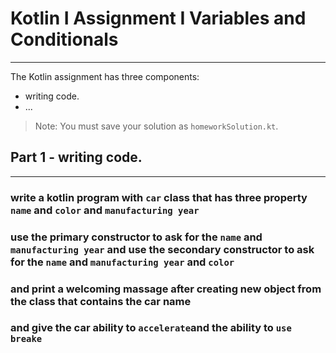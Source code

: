 # Kotlin I Assignment  I Variables and Conditionals
---
The Kotlin assignment has three components:
- writing code.
- ...
> Note: You must save your solution as `homeworkSolution.kt`.


## Part 1 - writing code.
---
### write a kotlin program with `car` class that has three property `name` and `color` and `manufacturing year`
### use the primary constructor to ask for the `name` and `manufacturing year` and use the secondary constructor to ask for the `name` and `manufacturing year` and `color`
### and print a welcoming massage after creating new object from the class that contains the car name 
### and give the car ability to `accelerate`and the ability to `use breake`

